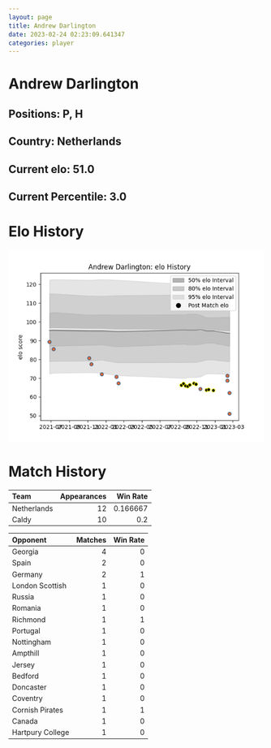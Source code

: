 ```yaml
---  
layout: page  
title: Andrew Darlington  
date: 2023-02-24 02:23:09.641347  
categories: player  
---
```

# Andrew Darlington

## Positions: P, H

## Country: Netherlands

## Current elo: 51.0

## Current Percentile: 3.0

# Elo History


![elo history](history_AndrewDarlington.png)
# Match History


| Team        |   Appearances |   Win Rate |
|:------------|--------------:|-----------:|
| Netherlands |            12 |   0.166667 |
| Caldy       |            10 |   0.2      |

| Opponent         |   Matches |   Win Rate |
|:-----------------|----------:|-----------:|
| Georgia          |         4 |          0 |
| Spain            |         2 |          0 |
| Germany          |         2 |          1 |
| London Scottish  |         1 |          0 |
| Russia           |         1 |          0 |
| Romania          |         1 |          0 |
| Richmond         |         1 |          1 |
| Portugal         |         1 |          0 |
| Nottingham       |         1 |          0 |
| Ampthill         |         1 |          0 |
| Jersey           |         1 |          0 |
| Bedford          |         1 |          0 |
| Doncaster        |         1 |          0 |
| Coventry         |         1 |          0 |
| Cornish Pirates  |         1 |          1 |
| Canada           |         1 |          0 |
| Hartpury College |         1 |          0 |